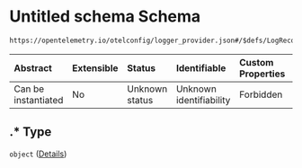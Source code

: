 # Untitled schema Schema

```txt
https://opentelemetry.io/otelconfig/logger_provider.json#/$defs/LogRecordProcessor/patternProperties/.*
```



| Abstract            | Extensible | Status         | Identifiable            | Custom Properties | Additional Properties | Access Restrictions | Defined In                                                                       |
| :------------------ | :--------- | :------------- | :---------------------- | :---------------- | :-------------------- | :------------------ | :------------------------------------------------------------------------------- |
| Can be instantiated | No         | Unknown status | Unknown identifiability | Forbidden         | Allowed               | none                | [logger\_provider.json\*](../schema/logger_provider.json "open original schema") |

## .\* Type

`object` ([Details](logger_provider-defs-logrecordprocessor-patternproperties-.md))
